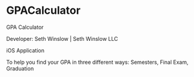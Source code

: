 # GPACalculator
GPA Calculator

Developer: Seth Winslow | Seth Winslow LLC

iOS Application

To help you find your GPA in three different ways:
Semesters, Final Exam, Graduation
